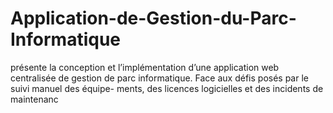 # Application-de-Gestion-du-Parc-Informatique
présente la conception et l’implémentation d’une application web centralisée de gestion de parc informatique. Face aux défis posés par le suivi manuel des équipe- ments, des licences logicielles et des incidents de maintenanc
